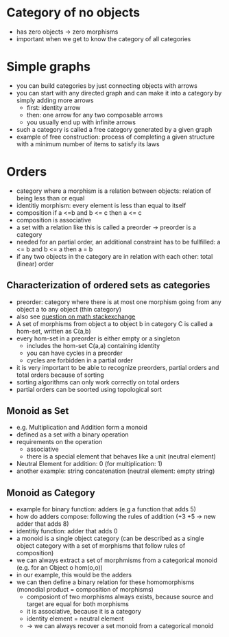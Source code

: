 # Category of no objects
* has zero objects -> zero morphisms
* important when we get to know the category of all categories

# Simple graphs
* you can build categories by just connecting objects with arrows
* you can start with any directed graph and can make it into a category by simply 
  adding more arrows
  * first: identity arrow
  * then: one arrow for any two composable arrows
  * you usually end up with infinite arrows
* such a category is called a free category generated by a given graph
* example of free construction: process of completing a given structure with a minimum number of items to satisfy its laws

# Orders
* category where a morphism is a relation between objects: relation of being less than or equal
* identitiy morphism: every element is less than equal to itself
* composition if a <=b and b <= c then a <= c
* composition is associative
* a set with a relation like this is called a preorder -> preorder is a category
* needed for an partial order, an additional constraint has to be fullfilled:
a <= b and b <= a then a = b
* if any two objects in the category are in relation with each other: total (linear) order
## Characterization of ordered sets as categories
  * preorder: category where there is at most one morphism going from any object a to any object (thin category)
 * also see  [question on math stackexchange](https://math.stackexchange.com/questions/2840312/how-is-a-preorder-a-thin-category)
  * A set of morphisms from object a to object b in category C is called a hom-set, written as C(a,b)
  * every hom-set in a preorder is either empty or a singleton
    * includes the hom-set C(a,a) containing identity
    * you can have cycles in a preorder
    * cycles are forbidden in a partial order
* it is very important to be able to recognize preorders, partial orders and total orders because of sorting
* sorting algorithms can only work correctly on total orders
* partial orders can be soorted using topological sort
## Monoid as Set
* e.g. Multiplication and Addition form a monoid
* defined as a set with a binary operation
* requirements on the operation
  * associative
  * there is a special element that behaves like a unit (neutral element)
* Neutral Element for addition: 0 (for multiplication: 1)
* another example: string concatenation (neutral element: empty string)

## Monoid as Category
* example for binary function: adders (e.g a function that adds 5)
* how do adders compose: following the rules of addition (+3 +5 -> new adder that adds 8)
* identitiy function: adder that adds 0
* a monoid is a single object category (can be described as a single object
category with a set of morphisms that follow rules of composition)
* we can always extract a set of morphmisms from a categorical monoid (e.g. for an Object o hom(o,o))
* in our example, this would be the adders
* we can then define a binary relation for these homomorphisms (monodial product = composition of morphisms)
  * composiont of two morphisms always exists, because source and target are equal for both morphisms
  * it is associative, because it is a category
  * identity element = neutral element
  * -> we can always recover a set monoid from a categorical monoid

